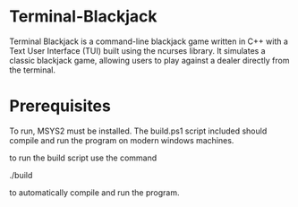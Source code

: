 # Terminal-Blackjack

Terminal Blackjack is a command-line blackjack game written in C++ with a Text User Interface (TUI) built using the ncurses library. It simulates a classic blackjack game, allowing users to play against a dealer directly from the terminal.

# Prerequisites

To run, MSYS2 must be installed. The build.ps1 script included should compile and run the program on modern windows machines.

to run the build script use the command

./build 

to automatically compile and run the program.
